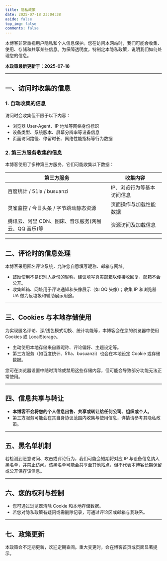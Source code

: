 ```yaml
---
title: 隐私政策
date: 2025-07-18 23:04:38
aside: false
top_img: false
comments: false
---
```


本博客非常重视用户隐私和个人信息保护。您在访问本网站时，我们可能会收集、使用、存储和共享某些信息。为保障透明度，特制定本隐私政策，说明我们如何处理您的信息。

**本政策最新更新于：2025-07-18** 

---

## 一、访问时收集的信息

### 1. 自动收集的信息

访问时会收集但不限于以下内容：  
- 浏览器 User‑Agent、IP 地址等网络身份标识  
- 设备类型、系统版本、屏幕分辨率等设备信息  
- 页面访问路径、停留时长、网络性能指标等行为数据 

### 2. 第三方服务收集的信息

本博客使用了多种第三方服务，它们可能收集以下数据：  

| 第三方服务 | 收集内容 |
|------------|----------|
| 百度统计 / 51la / busuanzi | IP、浏览行为等基本访问信息 |
| 灵雀监控 / 今日头条 / 字节跳动静态资源 | 页面操作与加载性能数据 |
| 腾讯云、阿里 CDN、图床、音乐服务(网易云、QQ 音乐)等 | 资源访问及加载信息 

---

## 二、评论时的信息处理

本博客采用匿名评论系统，允许您自愿填写昵称、邮箱与网址。

- 鼓励使用不易识别人身份的昵称，建议填写真实邮箱以便接收回复，邮箱不会公开。  
- 收集邮箱、网址用于评论通知和头像展示（如 QQ 头像）；收集 IP 和浏览器 UA 做为反垃圾和辅助展示用途。

---

## 三、Cookies 与本地存储使用

为实现匿名评论、深/浅色模式切换、统计功能等，本博客会在您的浏览器中使用 Cookies 或 LocalStorage。

- 主动使用本地存储来自置昵称、评论偏好、主题设定等。  
- 第三方服务（如百度统计、51la、busuanzi）也会在本地设定 Cookie 或存储数据。

您可在浏览器设置中随时清除或禁用这些存储内容，但可能会导致部分功能无法正常使用。

---

## 四、信息共享与转让

- **本博客不会将您的个人信息出售、共享或转让给任何公司、组织或个人。**
- 第三方服务可能会在其自身协议范围内收集与使用信息，详情请参考其隐私政策。

---

## 五、黑名单机制

若检测到恶意访问、攻击或评论行为，我们可能会短期将对应 IP 与设备信息纳入黑名单，并禁止访问。该黑名单可能会共享至其他站点，但不代表本博客长期保留或公开保存该信息。

---

## 六、您的权利与控制

- 您可通过浏览器清除 Cookie 和本地存储数据。  
- 若您对隐私政策有疑问或需删除记录，可通过评论区或邮箱与我联系。

---

## 七、政策更新

本政策会不定期更新，欢迎定期查阅。重大变更时，会在博客首页或页面显著提示。
